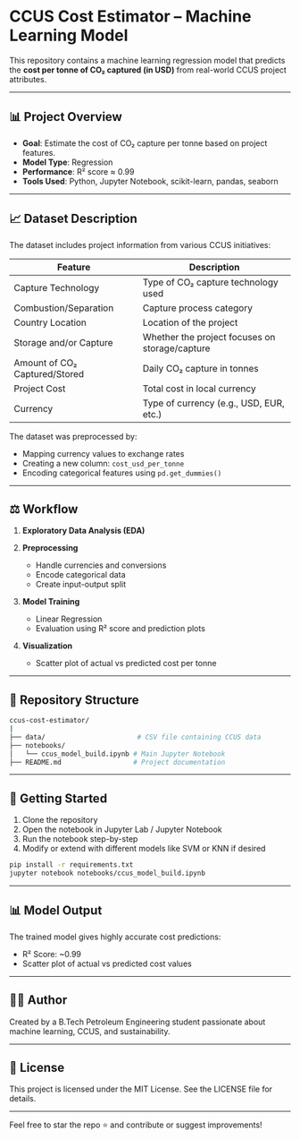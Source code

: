# CCUS Cost Estimator – Machine Learning Model

This repository contains a machine learning regression model that predicts the **cost per tonne of CO₂ captured (in USD)** from real-world CCUS project attributes.

---

## 📊 Project Overview

* **Goal**: Estimate the cost of CO₂ capture per tonne based on project features.
* **Model Type**: Regression
* **Performance**: R² score ≈ 0.99
* **Tools Used**: Python, Jupyter Notebook, scikit-learn, pandas, seaborn

---

## 📈 Dataset Description

The dataset includes project information from various CCUS initiatives:

| Feature                       | Description                                    |
| ----------------------------- | ---------------------------------------------- |
| Capture Technology            | Type of CO₂ capture technology used            |
| Combustion/Separation         | Capture process category                       |
| Country Location              | Location of the project                        |
| Storage and/or Capture        | Whether the project focuses on storage/capture |
| Amount of CO₂ Captured/Stored | Daily CO₂ capture in tonnes                    |
| Project Cost                  | Total cost in local currency                   |
| Currency                      | Type of currency (e.g., USD, EUR, etc.)        |

The dataset was preprocessed by:

* Mapping currency values to exchange rates
* Creating a new column: `cost_usd_per_tonne`
* Encoding categorical features using `pd.get_dummies()`

---

## ⚖️ Workflow

1. **Exploratory Data Analysis (EDA)**
2. **Preprocessing**

   * Handle currencies and conversions
   * Encode categorical data
   * Create input-output split
3. **Model Training**

   * Linear Regression
   * Evaluation using R² score and prediction plots
4. **Visualization**

   * Scatter plot of actual vs predicted cost per tonne

---

## 📁 Repository Structure

```bash
ccus-cost-estimator/
|
├── data/                       # CSV file containing CCUS data
├── notebooks/
│   └── ccus_model_build.ipynb # Main Jupyter Notebook
├── README.md                  # Project documentation
```

---

## 🚀 Getting Started

1. Clone the repository
2. Open the notebook in Jupyter Lab / Jupyter Notebook
3. Run the notebook step-by-step
4. Modify or extend with different models like SVM or KNN if desired

```bash
pip install -r requirements.txt
jupyter notebook notebooks/ccus_model_build.ipynb
```

---

## 📊 Model Output

The trained model gives highly accurate cost predictions:

* R² Score: \~0.99
* Scatter plot of actual vs predicted cost values

---

## 👨‍💼 Author

Created by a B.Tech Petroleum Engineering student passionate about machine learning, CCUS, and sustainability.

---

## 📄 License

This project is licensed under the MIT License. See the LICENSE file for details.

---

Feel free to star the repo ⭐ and contribute or suggest improvements!
